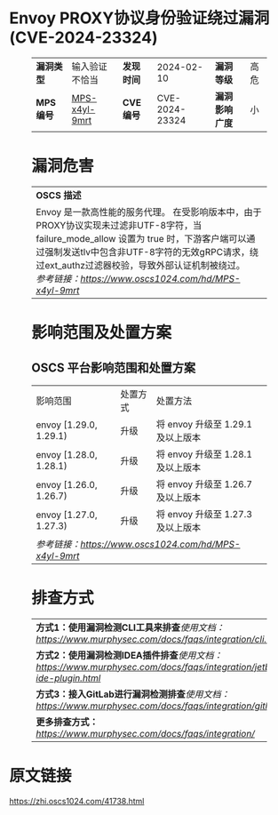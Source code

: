 # Envoy PROXY协议身份验证绕过漏洞 (CVE-2024-23324)
<figure class="wp-block-table">
    <table>
        <tbody>
        <tr>
            <td><strong>漏洞类型</strong></td>
            <td>输入验证不恰当</td>
            <td><strong>发现时间</strong></td>
            <td>2024-02-10</td>
            <td><strong>漏洞等级</strong></td>
            <td>高危</td>
        </tr>
        <tr>
            <td><strong>MPS编号</strong></td>
            <td><a href="https://www.oscs1024.com/hd/MPS-x4yl-9mrt">MPS-x4yl-9mrt</a></td>
            <td><strong>CVE编号</strong></td>
            <td>CVE-2024-23324</td>
            <td><strong>漏洞影响广度</strong></td>
            <td>小</td>
        </tr>
        </tbody>
    </table>
</figure>


<figure class="wp-block-table">
    <h1 class="wp-block-heading">漏洞危害</h1>
    <table>
        <tbody>
        <tr>
            <td><strong>OSCS 描述</strong></td>
        </tr>
        <tr>
            <td>Envoy 是一款高性能的服务代理。
在受影响版本中，由于PROXY协议实现未过滤非UTF-8字符，当 failure_mode_allow 设置为 true 时，下游客户端可以通过强制发送tlv中包含非UTF-8字符的无效gRPC请求，绕过ext_authz过滤器校验，导致外部认证机制被绕过。<br><em>参考链接：<a
                    href="https://www.oscs1024.com/hd/MPS-x4yl-9mrt">https://www.oscs1024.com/hd/MPS-x4yl-9mrt</a></em>
            </td>
        </tr>
        </tbody>
    </table>
</figure>


<figure class="wp-block-table alignleft">
    <h1 class="wp-block-heading">影响范围及处置方案</h1>
    <h2 class="wp-block-heading"><strong>OSCS</strong> <strong>平台影响范围和处置方案</strong></h2>
    <table>
        <tbody>
        <tr>
            <td>影响范围</td>
            <td>处置方式</td>
            <td>处置方法</td>
        </tr>
        <tr><td rowspan="1">envoy [1.29.0, 1.29.1)</td><td>升级</td><td>将 envoy 升级至 1.29.1 及以上版本</td></tr><tr><td rowspan="1">envoy [1.28.0, 1.28.1)</td><td>升级</td><td>将 envoy 升级至 1.28.1 及以上版本</td></tr><tr><td rowspan="1">envoy [1.26.0, 1.26.7)</td><td>升级</td><td>将 envoy 升级至 1.26.7 及以上版本</td></tr><tr><td rowspan="1">envoy [1.27.0, 1.27.3)</td><td>升级</td><td>将 envoy 升级至 1.27.3 及以上版本</td></tr>
        <tr>
            <td colspan="3"><em>参考链接：</em><em><a
                    href="https://www.oscs1024.com/hd/MPS-x4yl-9mrt">https://www.oscs1024.com/hd/MPS-x4yl-9mrt</a></em></td>
        </tr>
        </tbody>
    </table>
</figure>


<figure class="wp-block-table">
    <h1 class="wp-block-heading">排查方式</h1>
    <table>
        <tbody>
        <tr>
            <td><strong>方式1：使用漏洞检测CLI工具来排查</strong><em>使用文档：<a
                    href="https://www.murphysec.com/docs/faqs/integration/cli.html">https://www.murphysec.com/docs/faqs/integration/cli.html</a></em>
            </td>
        </tr>
        <tr>
            <td><strong>方式2：使用漏洞检测IDEA插件排查</strong><em>使用文档：<a
                    href="https://www.murphysec.com/docs/faqs/integration/jetbrains-ide-plugin.html">https://www.murphysec.com/docs/faqs/integration/jetbrains-ide-plugin.html</a></em>
            </td>
        </tr>
        <tr>
            <td><strong>方式3：接入GitLab进行漏洞检测排查</strong><em>使用文档：<a
                    href="https://www.murphysec.com/docs/faqs/integration/gitlab.html">https://www.murphysec.com/docs/faqs/integration/gitlab.html</a></em>
            </td>
        </tr>
        <tr>
            <td><strong>更多排查方式：</strong><em><a
                    href="https://www.murphysec.com/docs/faqs/integration/">https://www.murphysec.com/docs/faqs/integration/</a></em>
            </td>
        </tr>
        </tbody>
    </table>
</figure>
<h1>原文链接</h1>
<p><a href="https://zhi.oscs1024.com/41738.html">https://zhi.oscs1024.com/41738.html</a></p>